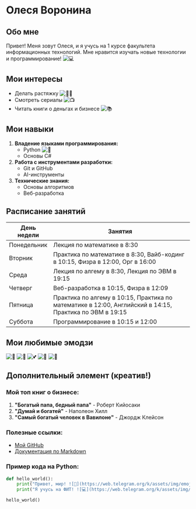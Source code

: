 # Олеся Воронина

## Обо мне
Привет! Меня зовут Олеся, и я учусь на 1 курсе факультета информационных технологий. Мне нравится изучать новые технологии и программирование! ![💻](https://web.telegram.org/k/assets/img/emoji/1f4bb.png)

## Мои интересы
- Делать растяжку ![🧘‍♀️](https://web.telegram.org/k/assets/img/emoji/1f9d8-200d-2640.png)
- Смотреть сериалы ![📺](https://web.telegram.org/k/assets/img/emoji/1f4fa.png)
- Читать книги о деньгах и бизнесе ![📚](https://web.telegram.org/k/assets/img/emoji/1f4da.png)

## Мои навыки
1. **Владение языками программирования:**
   - Python ![🐍](https://web.telegram.org/k/assets/img/emoji/1f40d.png)
   - Основы C#
2. **Работа с инструментами разработки:**
   - Git и GitHub
   - AI-инструменты
3. **Технические знания:**
   - Основы алгоритмов
   - Веб-разработка

## Расписание занятий
| День недели | Занятия |
|-------------|---------|
| Понедельник | Лекция по математике в 8:30 |
| Вторник | Практика по математике в 8:30, Вайб-кодинг в 10:15, Физра в 12:00, Орг в 16:00 |
| Среда | Лекция по алгему в 8:30, Лекция по ЭВМ в 19:15 |
| Четверг | Веб-разработка в 10:15, Физра в 12:09 |
| Пятница | Практика по алгему в 10:15, Практика по математике в 12:00, Английский в 14:15, Практика по ЭВМ в 19:15 |
| Суббота | Программирование в 10:15 и 12:00 |

## Мои любимые эмодзи
![💖](https://web.telegram.org/k/assets/img/emoji/1f496.png)  ![🐻](https://web.telegram.org/k/assets/img/emoji/1f43b.png)  ![💕](https://web.telegram.org/k/assets/img/emoji/1f495.png)  ![🧸](https://web.telegram.org/k/assets/img/emoji/1f9f8.png)  ![🐾](https://web.telegram.org/k/assets/img/emoji/1f43e.png)

## Дополнительный элемент (креатив!)
### Мой топ книг о бизнесе:
1. **"Богатый папа, бедный папа"** - Роберт Кийосаки
2. **"Думай и богатей"** - Наполеон Хилл
3. **"Самый богатый человек в Вавилоне"** - Джордж Клейсон

### Полезные ссылки:
- [Мой GitHub](https://github.com/lovesomemommy)
- [Документация по Markdown](https://docs.github.com/ru/get-started/writing-on-github/getting-started-with-writing-and-formatting-on-github/basic-writing-and-formatting-syntax)

### Пример кода на Python:
```python
def hello_world():
    print("Привет, мир! ![👋](https://web.telegram.org/k/assets/img/emoji/1f44b.png)")
    print("Я учусь на ФИТ! ![💻](https://web.telegram.org/k/assets/img/emoji/1f4bb.png)")

hello_world()